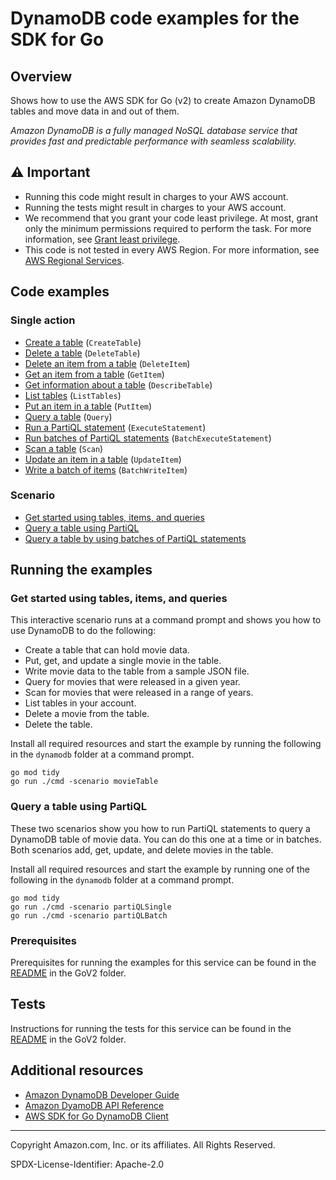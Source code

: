 # DynamoDB code examples for the SDK for Go

## Overview

Shows how to use the AWS SDK for Go (v2) to create Amazon DynamoDB
tables and move data in and out of them.

*Amazon DynamoDB is a fully managed NoSQL database service that provides fast and
predictable performance with seamless scalability.*

## ⚠️ Important

* Running this code might result in charges to your AWS account. 
* Running the tests might result in charges to your AWS account.
* We recommend that you grant your code least privilege. At most, grant only the minimum permissions required to perform the task. For more information, see [Grant least privilege](https://docs.aws.amazon.com/IAM/latest/UserGuide/best-practices.html#grant-least-privilege). 
* This code is not tested in every AWS Region. For more information, see [AWS Regional Services](https://aws.amazon.com/about-aws/global-infrastructure/regional-product-services).

## Code examples

### Single action

* [Create a table](actions/table_basics.go)
  (`CreateTable`)
* [Delete a table](actions/table_basics.go)
  (`DeleteTable`)
* [Delete an item from a table](actions/table_basics.go)
  (`DeleteItem`)
* [Get an item from a table](actions/table_basics.go)
  (`GetItem`)
* [Get information about a table](actions/table_basics.go)
  (`DescribeTable`)
* [List tables](actions/table_basics.go)
  (`ListTables`)
* [Put an item in a table](actions/table_basics.go)
  (`PutItem`)
* [Query a table](actions/table_basics.go)
  (`Query`)
* [Run a PartiQL statement](actions/partiql.go)
  (`ExecuteStatement`)
* [Run batches of PartiQL statements](actions/partiql.go)
  (`BatchExecuteStatement`)
* [Scan a table](actions/table_basics.go)
  (`Scan`)
* [Update an item in a table](actions/table_basics.go)
  (`UpdateItem`)
* [Write a batch of items](actions/table_basics.go)
  (`BatchWriteItem`)

### Scenario

* [Get started using tables, items, and queries](scenarios/scenario_movie_table.go)
* [Query a table using PartiQL](scenarios/scenario_partiql_single.go)
* [Query a table by using batches of PartiQL statements](scenarios/scenario_partiql_batch.go)
  
## Running the examples

### Get started using tables, items, and queries

This interactive scenario runs at a command prompt and shows you how to use DynamoDB
to do the following:

- Create a table that can hold movie data.
- Put, get, and update a single movie in the table.
- Write movie data to the table from a sample JSON file.
- Query for movies that were released in a given year.
- Scan for movies that were released in a range of years.
- List tables in your account.
- Delete a movie from the table.
- Delete the table.

Install all required resources and start the example by running the following in the 
`dynamodb` folder at a command prompt.

```
go mod tidy
go run ./cmd -scenario movieTable
```

### Query a table using PartiQL

These two scenarios show you how to run PartiQL statements to query a DynamoDB table of
movie data. You can do this one at a time or in batches. Both scenarios add, get,
update, and delete movies in the table.

Install all required resources and start the example by running one of the following in 
the `dynamodb` folder at a command prompt.

```
go mod tidy
go run ./cmd -scenario partiQLSingle
go run ./cmd -scenario partiQLBatch
```

### Prerequisites

Prerequisites for running the examples for this service can be found in the
[README](../README.md#Prerequisites) in the GoV2 folder.

## Tests

Instructions for running the tests for this service can be found in the
[README](../README.md#Tests) in the GoV2 folder.

## Additional resources

* [Amazon DynamoDB Developer Guide](https://docs.aws.amazon.com/amazondynamodb/latest/developerguide/Introduction.html)
* [Amazon DyamoDB API Reference](https://docs.aws.amazon.com/amazondynamodb/latest/APIReference/Welcome.html)
* [AWS SDK for Go DynamoDB Client](https://pkg.go.dev/github.com/aws/aws-sdk-go-v2/service/dynamodb)

---

Copyright Amazon.com, Inc. or its affiliates. All Rights Reserved.

SPDX-License-Identifier: Apache-2.0
